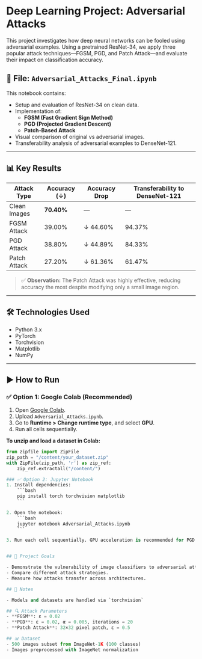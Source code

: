 # Deep Learning Project: Adversarial Attacks

This project investigates how deep neural networks can be fooled using adversarial examples. Using a pretrained ResNet-34, we apply three popular attack techniques—FGSM, PGD, and Patch Attack—and evaluate their impact on classification accuracy.

## 📁 File: `Adversarial_Attacks_Final.ipynb`

This notebook contains:
- Setup and evaluation of ResNet-34 on clean data.
- Implementation of:
  - **FGSM (Fast Gradient Sign Method)**
  - **PGD (Projected Gradient Descent)**
  - **Patch-Based Attack**
- Visual comparison of original vs adversarial images.
- Transferability analysis of adversarial examples to DenseNet-121.

---

## 📊 Key Results

| Attack Type     | Accuracy (↓) | Accuracy Drop | Transferability to DenseNet-121 |
|-----------------|--------------|----------------|-------------------------------|
| Clean Images    | **70.40%**   | —              | —                             |
| FGSM Attack     | 39.00%       | ↓ 44.60%       | 94.37%                         |
| PGD Attack      | 38.80%       | ↓ 44.89%       | 84.33%                         |
| Patch Attack    | 27.20%       | ↓ 61.36%       | 61.47%                         |

> ✅ **Observation:** The Patch Attack was highly effective, reducing accuracy the most despite modifying only a small image region.

---

## 🛠️ Technologies Used

- Python 3.x
- PyTorch
- Torchvision
- Matplotlib
- NumPy

---

## ▶️ How to Run

### ✅ Option 1: Google Colab (Recommended)
1. Open [Google Colab](https://colab.research.google.com/).
2. Upload `Adversarial_Attacks.ipynb`.
3. Go to **Runtime > Change runtime type**, and select **GPU**.
4. Run all cells sequentially.

**To unzip and load a dataset in Colab:**
```python
from zipfile import ZipFile
zip_path = "/content/your_dataset.zip"
with ZipFile(zip_path, 'r') as zip_ref:
    zip_ref.extractall("/content/")

### ✅ Option 2: Jupyter Notebook
1. Install dependencies:
    ```bash
    pip install torch torchvision matplotlib
    ```

2. Open the notebook:
    ```bash
    jupyter notebook Adversarial_Attacks.ipynb
    ```

3. Run each cell sequentially. GPU acceleration is recommended for PGD and Patch attacks.


## 🎯 Project Goals

- Demonstrate the vulnerability of image classifiers to adversarial attacks.
- Compare different attack strategies.
- Measure how attacks transfer across architectures.

## 📎 Notes

- Models and datasets are handled via `torchvision`

## 🔍 Attack Parameters
- **FGSM**: ε = 0.02
- **PGD**: ε = 0.02, α = 0.005, iterations = 20
- **Patch Attack**: 32×32 pixel patch, ε = 0.5

## 📊 Dataset
- 500 images subset from ImageNet-1K (100 classes)
- Images preprocessed with ImageNet normalization

